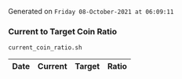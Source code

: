 Generated on `Friday 08-October-2021 at 06:09:11`

### Current to Target Coin Ratio
`current_coin_ratio.sh`

Date|Current|Target|Ratio
---|---|---|---
